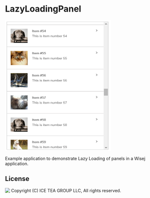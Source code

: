 LazyLoadingPanel
====

<img src="../Support/Images/LazyLoadingPanels.png" width="350" height="433">

Example application to demonstrate Lazy Loading of panels in a Wisej application.

License
-------
<img src="http://iceteagroup.com/wp-content/uploads/2017/01/Square-64x64-trasp.png" height="20" align="top"> Copyright (C) ICE TEA GROUP LLC, All rights reserved.
